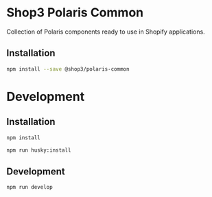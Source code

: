 # Shop3 Polaris Common

Collection of Polaris components ready to use in Shopify applications.

## Installation

```bash
npm install --save @shop3/polaris-common
```



# Development

## Installation

```bash
npm install

npm run husky:install
```

## Development

```bash
npm run develop
```
